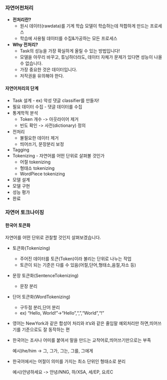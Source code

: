### 자연어전처리

* **전처리란?**
  * 원시 데이터(rawdata)를 기계 학습 모델이 학습하는데 적합하게 만드는 프로세스
  * 학습에 사용될 데이터를 수집&가공하는 모든 프로세스
* **Why 전처리?**
  * Task의 성능을 가장 확실하게 올릴 수 있는 방법입니다! 
  * 모델을 아무리 바꾸고, 튜닝하더라도, 데이터 자체가 문제가 있다면 성능이 나올 수 없습니다. 
  * 가장 중요한 것은 데이터입니다.
  * 저작권을 유의해야 한다.

#### 자연어처리의 단계

* Task 설계 - ex) 악성 댓글 classifier를 만들자!
* 필요 데이터 수집  - 댓글 데이터를 수집
* 통계학적 분석 
  * Token 개수 -> 아웃라이어 제거 
  * 빈도 확인 -> 사전(dictionary) 정의
* 전처리 
  * 불필요한 데이터 제거
  * 띄어쓰기, 문장분리 보정
* Tagging 
* Tokenizing - 자연어를 어떤 단위로 살펴볼 것인가
  * 어절 tokenizing 
  * 형태소 tokenizing 
  * WordPiece tokenizing
* 모델 설계 
* 모델 구현 
* 성능 평가 
* 완료



### 자연어 토크나이징

#### 한국어 토큰화

자연어를 어떤 단위로 관찰할 것인지 살펴보겠습니다.

* 토큰화(Tokenizing) 
  * 주어진 데이터를 토큰(Token)이라 불리는 단위로 나누는 작업 
  * 토큰이 되는 기준은 다를 수 있음(어절,단어,형태소,음절,자소 등) 

* 문장 토큰화(SentenceTokenizing)
  * 문장 분리 

* 단어 토큰화(WordTokenizing)
  * 구두점 분리,단어 분리 
  * ex) “Hello, World!”->“Hello”,“,”,“World”,“!”

* 영어는 NewYork과 같은 합성어 처리와 it’s와 같은 줄임말 예외처리만 하면,띄어쓰기를 기준으로도 잘 동작하는 편 

* 한국어는 조사나 어미를 붙여서 말을 만드는 교착어로,띄어쓰기만으로는 부족 

  예시)he/him -> 그, 그가, 그는, 그를, 그에게 

* 한국어에서는 어절이 의미를 가지는 최소 단위인 형태소로 분리 

  예시)안녕하세요 -> 안녕/NNG, 하/XSA, 세/EP, 요/EC